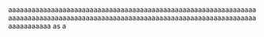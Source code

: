 aaaaaaaaaaaaaaaaaaaaaaaaaaaaaaaaaaaaaaaaaaaaaaaaaaaaaaaaaaaaaaaaaaaaaaaaaaaaaaaaaaaaaaaaaaaaaaaaaaaaaaaaaaaaaaaaaaaaaaaaaaaaaaaaaaaaaaaaaaa
as
a
